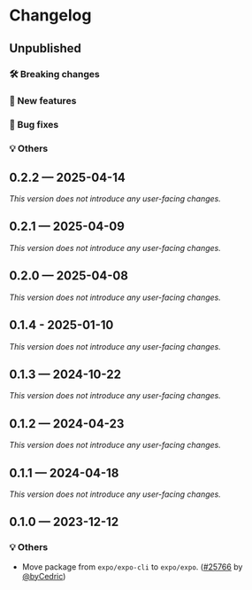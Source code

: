# Changelog

## Unpublished

### 🛠 Breaking changes

### 🎉 New features

### 🐛 Bug fixes

### 💡 Others

## 0.2.2 — 2025-04-14

_This version does not introduce any user-facing changes._

## 0.2.1 — 2025-04-09

_This version does not introduce any user-facing changes._

## 0.2.0 — 2025-04-08

_This version does not introduce any user-facing changes._

## 0.1.4 - 2025-01-10

_This version does not introduce any user-facing changes._

## 0.1.3 — 2024-10-22

_This version does not introduce any user-facing changes._

## 0.1.2 — 2024-04-23

_This version does not introduce any user-facing changes._

## 0.1.1 — 2024-04-18

_This version does not introduce any user-facing changes._

## 0.1.0 — 2023-12-12

### 💡 Others

- Move package from `expo/expo-cli` to `expo/expo`. ([#25766](https://github.com/expo/expo/pull/25766) by [@byCedric](https://github.com/byCedric))
